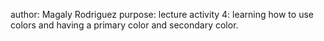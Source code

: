 author: Magaly Rodriguez
purpose: lecture activity 4: learning how to use colors and having a primary color and secondary color.